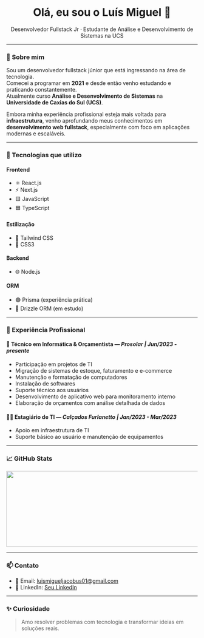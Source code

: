 <h1 align="center">Olá, eu sou o Luís Miguel 👋</h1>

<p align="center">
  Desenvolvedor Fullstack Jr · Estudante de Análise e Desenvolvimento de Sistemas na UCS
</p>

---

### 🧠 Sobre mim

Sou um desenvolvedor fullstack júnior que está ingressando na área de tecnologia.  
Comecei a programar em **2021** e desde então venho estudando e praticando constantemente.  
Atualmente curso **Análise e Desenvolvimento de Sistemas** na **Universidade de Caxias do Sul (UCS)**.

Embora minha experiência profissional esteja mais voltada para **infraestrutura**, venho aprofundando meus conhecimentos em **desenvolvimento web fullstack**, especialmente com foco em aplicações modernas e escaláveis.

---

### 🔧 Tecnologias que utilizo

#### Frontend
- ⚛️ React.js
- ⚡ Next.js
- 🟨 JavaScript
- 🟦 TypeScript

#### Estilização
- 💨 Tailwind CSS
- 🎨 CSS3

#### Backend
- 🌐 Node.js

#### ORM
- 🟣 Prisma (experiência prática)
- 🌱 Drizzle ORM (em estudo)

---

### 💼 Experiência Profissional

#### 🏢 **Técnico em Informática & Orçamentista** — *Prosolar | Jun/2023 - presente*
- Participação em projetos de TI
- Migração de sistemas de estoque, faturamento e e-commerce
- Manutenção e formatação de computadores
- Instalação de softwares
- Suporte técnico aos usuários
- Desenvolvimento de aplicativo web para monitoramento interno
- Elaboração de orçamentos com análise detalhada de dados

#### 🧑‍💼 **Estagiário de TI** — *Calçados Furlanetto | Jan/2023 - Mar/2023*
- Apoio em infraestrutura de TI
- Suporte básico ao usuário e manutenção de equipamentos

---

### 📈 GitHub Stats

<div align="center">
  <img height="200" width="800" src="https://github-readme-stats.vercel.app/api?username=luismiguel&show_icons=true&theme=radical" />
</div>

---

### 📫 Contato

- 📧 Email: luismigueljacobus01@gmail.com
- 💼 LinkedIn: [Seu LinkedIn](https://www.linkedin.com/in/luis-miguel-a41975247/)

---

### ✨ Curiosidade
> Amo resolver problemas com tecnologia e transformar ideias em soluções reais.

